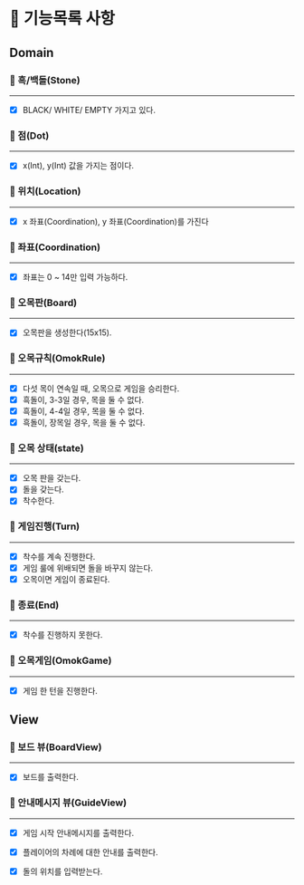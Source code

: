 # 🎯 기능목록 사항

## Domain

### 🔽 흑/백돌(Stone)

***

- [x] BLACK/ WHITE/ EMPTY 가지고 있다.

### 🔽 점(Dot)

***

- [x] x(Int), y(Int) 값을 가지는 점이다.

### 🔽 위치(Location)

***

- [x] x 좌표(Coordination), y 좌표(Coordination)를 가진다

### 🔽 좌표(Coordination)

***

- [x] 좌표는 0 ~ 14만 입력 가능하다.

### 🔽 오목판(Board)

***

- [x] 오목판을 생성한다(15x15).

### 🔽 오목규칙(OmokRule)

***

- [x] 다섯 목이 연속일 때, 오목으로 게임을 승리한다.
- [x] 흑돌이, 3-3일 경우, 목을 둘 수 없다.
- [x] 흑돌이, 4-4일 경우, 목을 둘 수 없다.
- [x] 흑돌이, 장목일 경우, 목을 둘 수 없다.

### 🔽 오목 상태(state)

*** 
- [x] 오목 판을 갖는다.
- [x] 돌을 갖는다.
- [x] 착수한다.

### 🔽 게임진행(Turn)

***

- [x] 착수를 계속 진행한다.
- [x] 게임 룰에 위배되면 돌을 바꾸지 않는다.
- [x] 오목이면 게임이 종료된다.

### 🔽 종료(End)

***

- [x] 착수를 진행하지 못한다.


### 🔽 오목게임(OmokGame)

***

- [x] 게임 한 턴을 진행한다.

## View

### 🔽 보드 뷰(BoardView)

***

- [x] 보드를 출력한다.

### 🔽 안내메시지 뷰(GuideView)

***

- [x] 게임 시작 안내메시지를 출력한다.
- [x] 플레이어의 차례에 대한 안내를 출력한다.
- [x] 돌의 위치를 입력받는다.

